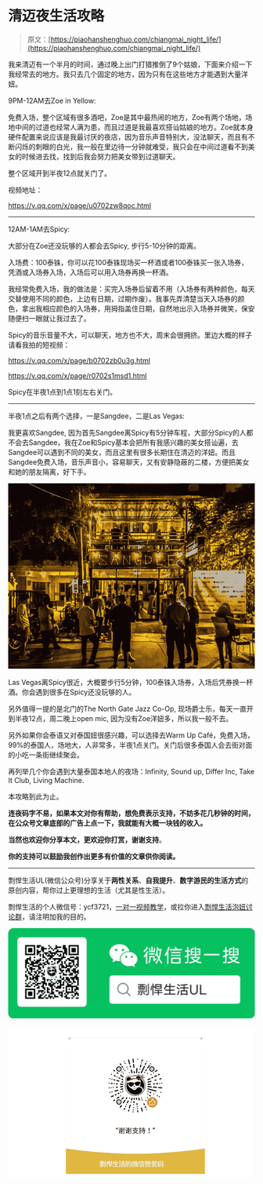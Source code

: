 # 清迈夜生活攻略

> 原文：[https://piaohanshenghuo.com/chiangmai_night_life/](https://piaohanshenghuo.com/chiangmai_night_life/)

我来清迈有一个半月的时间，通过晚上出门打猎推倒了9个姑娘，下面来介绍一下我经常去的地方。我只去几个固定的地方，因为只有在这些地方才能遇到大量洋妞。

9PM-12AM去Zoe in Yellow:

免费入场，整个区域有很多酒吧，Zoe是其中最热闹的地方，Zoe有两个场地，场地中间的过道也经常人满为患，而且过道是我最喜欢搭讪姑娘的地方。Zoe就本身硬件配置来说应该是我最讨厌的夜店，因为音乐声音特别大，没法聊天，而且有不断闪烁的刺眼的白光，我一般在里边待一分钟就难受，我只会在中间过道看不到美女的时候进去找，找到后我会努力把美女带到过道聊天。

整个区域开到半夜12点就关门了。

视频地址：

https://v.qq.com/x/page/u0702zw8qoc.html

* * *

12AM-1AM去Spicy:

大部分在Zoe还没玩够的人都会去Spicy, 步行5-10分钟的距离。

入场费：100泰铢，你可以花100泰铢现场买一杯酒或者100泰铢买一张入场券，凭酒或入场券入场，入场后可以用入场券再换一杯酒。

我经常免费入场，我的做法是：买完入场券后留着不用（入场券有两种颜色，每天交替使用不同的颜色，上边有日期，过期作废）。我事先弄清楚当天入场券的颜色，拿出我相应颜色的入场券，用拇指盖住日期，自然地出示入场券并微笑，保安随便扫一眼就让我过去了。

Spicy的音乐音量不大，可以聊天，地方也不大，周末会很拥挤。里边大概的样子请看我拍的短视频：

https://v.qq.com/x/page/b0702zb0u3g.html

https://v.qq.com/x/page/r0702s1msd1.html

Spicy在半夜1点到1点1刻左右关门。

* * *

半夜1点之后有两个选择，一是Sangdee，二是Las Vegas:

我更喜欢Sangdee, 因为首先Sangdee离Spicy有5分钟车程，大部分Spicy的人都不会去Sangdee，我在Zoe和Spicy基本会把所有我感兴趣的美女搭讪遍，去Sangdee可以遇到不同的美女，而且这里有很多长期住在清迈的洋妞。而且Sangdee免费入场，音乐声音小，容易聊天，又有安静隐蔽的二楼，方便把美女和她的朋友隔离，好下手。

![](img/410a189e39b5d526b5cf44007ae7f043.png)



Las Vegas离Spicy很近，大概要步行5分钟，100泰铢入场券，入场后凭券换一杯酒。你会遇到很多在Spicy还没玩够的人。

另外值得一提的是北门的The North Gate Jazz Co-Op, 现场爵士乐，每天一直开到半夜12点，周二晚上open mic, 因为没有Zoe洋妞多，所以我一般不去。

另外如果你会泰语又对泰国妞很感兴趣，可以选择去Warm Up Café，免费入场，99%的泰国人，场地大，人非常多，半夜1点关门。关门后很多泰国人会去街对面的小吃一条街继续聚会。

再列举几个你会遇到大量泰国本地人的夜场：Infinity, Sound up, Differ Inc, Take It Club, Living Machine.

本攻略到此为止。

**连夜码字不易，如果本文对你有帮助，想免费表示支持，不妨多花几秒钟的时间，在公众号文章底部的广告上点一下，我就能有大概一块钱的收入。**

**当然也欢迎你分享本文，更欢迎你打赏，谢谢支持**。

**你的支持可以鼓励我创作出更多有价值的文章供你阅读。**

* * *

剽悍生活UL(微信公众号)分享关于**两性关系**、**自我提升**、**数字游民的生活方式**的原创内容，帮你过上更理想的生活（尤其是性生活）。

剽悍生活的个人微信号：ycf3721，[一对一视频教学](https://piaohanshenghuo.com/1on1_coaching/)，或拉你进入[剽悍生活泡妞讨论群](https://piaohanshenghuo.com/ul-wechat-group/)，请注明加我的目的。

![](img/cd21a79bb7339e9feac101b7d8f24243.png)

![](img/48a213915b598d48c51d7cbc5ebeaa6c.png)